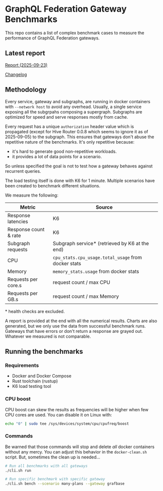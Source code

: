 # GraphQL Federation Gateway Benchmarks

This repo contains a list of complex benchmark cases to measure the performance of GraphQL Federation gateways.

## Latest report

[Report (2025-09-23)](./REPORT.md)

[Changelog](./CHANGELOG.md)

## Methodology

Every service, gateway and subgraphs, are running in docker containers with `--network host` to avoid any overhead.
Usually, a single service exposing all the subgrpahs composing a supergraph. Subgraphs are optimized for speed and serve responses mostly from cache.

Every request has a unique `authorization` header value which is propagated (except for Hive Router 0.0.8 which seems to ignore it as of 2025-09-05) to the subgraph.
This ensures that gateways don't abuse the repetitive nature of the benchmarks. It's only repetitive because:

- it's hard to generate good non-repetitive workloads.
- it provides a lot of data points for a scenario.

So unless specified the goal is not to test how a gateway behaves against recurrent queries.

The load testing itself is done with K6 for 1 minute. Multiple scenarios have been created to benchmark different situations.

We measure the following:

| Metric                | Source                                              |
| --------------------- | --------------------------------------------------- |
| Response latencies    | K6                                                  |
| Response count & rate | K6                                                  |
| Subgraph requests     | Subgraph service\* (retrieved by K6 at the end)     |
| CPU                   | `cpu_stats.cpu_usage.total_usage` from docker stats |
| Memory                | `memory_stats.usage` from docker stats              |
| Requests per core.s   | request count / max CPU                             |
| Requests per GB.s     | request count / max Memory                          |

\* health checks are excluded.

A report is provided at the end with all the numerical results. Charts are also generated, but we only use the data from successful benchmark runs. Gateways that have errors or don't return a response are grayed out. Whatever we measured is not comparable.

## Running the benchmarks

### Requirements

- Docker and Docker Compose
- Rust toolchain (rustup)
- K6 load testing tool

### CPU boost

CPU boost can skew the results as frequencies will be higher when few CPU cores are used. You can disable it on Linux with:

```sh
echo "0" | sudo tee /sys/devices/system/cpu/cpufreq/boost
```

### Commands

Be warned that those commands will stop and delete _all_ docker containers without any mercy.
You can adjust this behavior in the `docker-clean.sh` script. But, sometimes the clean up is needed...

```bash
# Run all benchmarks with all gateways
./cli.sh run

# Run specific benchmark with specific gateway
./cli.sh bench --scenario many-plans --gateway grafbase
```
